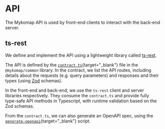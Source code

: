 # API

The Mykomap API is used by front-end clients to interact with the back-end server.

## ts-rest

We define and implement the API using a lightweight library called [ts-rest](https://ts-rest.com/).

The API is defined by the [`contract.ts`](https://github.com/DigitalCommons/mykomap-monolith/tree/main/libs/common/src/api/contract.ts){target="\_blank"} file in the
`@mykomap/common` library. In the contract, we list the API routes, including details about the
requests (e.g. query parameters) and responses and their types (using
[Zod](https://zod.dev/?id=introduction) schemas).

In the front-end and back-end, we use the `ts-rest` client and server libraries respectively. They
consume the `contract.ts` and provide fully type-safe API methods in Typescript, with runtime
validation based on the Zod schemas.

From the `contract.ts`, we can also generate an OpenAPI spec, using the
[`generate-openapi`](https://github.com/DigitalCommons/mykomap-monolith/tree/main/libs/common/src/api/generate-openapi.ts){target="\_blank"} script.
